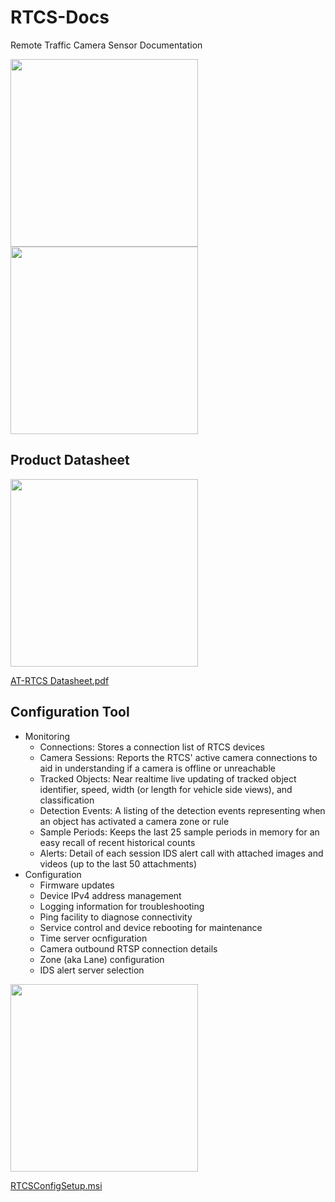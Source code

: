 # RTCS-Docs

Remote Traffic Camera Sensor Documentation

<img src="https://github.com/user-attachments/assets/b8054a3c-e638-4288-af88-839dbda3afae" height="300"/>

<img src="https://github.com/user-attachments/assets/70163436-da72-4f9b-b625-22c6db7bb2d1" height="300"/>

## Product Datasheet

<img src="https://github.com/user-attachments/assets/05e0eca2-cfee-4d59-b636-637af901935e" height="300" />

[AT-RTCS Datasheet.pdf](https://github.com/user-attachments/files/22426871/AT-RTCS.Datasheet.pdf)

## Configuration Tool

- Monitoring
  - Connections: Stores a connection list of RTCS devices
  - Camera Sessions: Reports the RTCS' active camera connections to aid in understanding if a camera is offline or unreachable
  - Tracked Objects: Near realtime live updating of tracked object identifier, speed, width (or length for vehicle side views), and classification
  - Detection Events: A listing of the detection events representing when an object has activated a camera zone or rule
  - Sample Periods:  Keeps the last 25 sample periods in memory for an easy recall of recent historical counts
  - Alerts: Detail of each session IDS alert call with attached images and videos (up to the last 50 attachments)
- Configuration
  - Firmware updates
  - Device IPv4 address management
  - Logging information for troubleshooting
  - Ping facility to diagnose connectivity
  - Service control and device rebooting for maintenance
  - Time server ocnfiguration
  - Camera outbound RTSP connection details
  - Zone (aka Lane) configuration
  - IDS alert server selection 

<img src="https://github.com/user-attachments/assets/eec5bfea-6ca3-463f-a432-a37cdd415d7d" height="300" />

[RTCSConfigSetup.msi](https://www.dropbox.com/scl/fi/ul40lld9a7q1e0uirmpiv/RTCSConfigSetup.msi?rlkey=t0fhptp5vu6zzzgcabzbh585w&dl=0)

